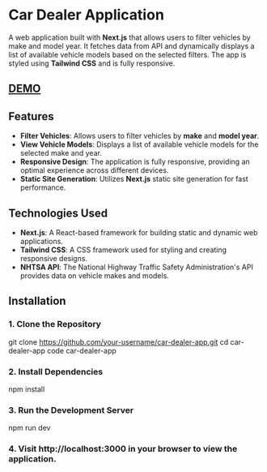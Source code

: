 # Car Dealer Application

A web application built with **Next.js** that allows users to filter vehicles by make and model year. It fetches data from API and dynamically displays a list of available vehicle models based on the selected filters. The app is styled using **Tailwind CSS** and is fully responsive.

## [DEMO](https://car-dealer-app-phi-six.vercel.app/)

## Features

- **Filter Vehicles**: Allows users to filter vehicles by **make** and **model year**.
- **View Vehicle Models**: Displays a list of available vehicle models for the selected make and year.
- **Responsive Design**: The application is fully responsive, providing an optimal experience across different devices.
- **Static Site Generation**: Utilizes **Next.js** static site generation for fast performance.


## Technologies Used
- **Next.js**: A React-based framework for building static and dynamic web applications.
- **Tailwind CSS**: A CSS framework used for styling and creating responsive designs.
- **NHTSA API**: The National Highway Traffic Safety Administration's API provides data on vehicle makes and models.

## Installation

### 1. Clone the Repository

git clone https://github.com/your-username/car-dealer-app.git
cd car-dealer-app
code car-dealer-app

### 2. Install Dependencies

npm install

### 3. Run the Development Server

npm run dev

### 4. Visit http://localhost:3000 in your browser to view the application.

